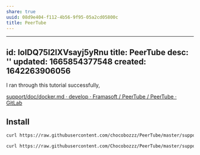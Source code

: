 ```yaml
---
share: true
uuid: 08d9e404-f112-4b56-9f95-05a2cd05800c
title: PeerTube
---
```

---
id: IoIDQ75l2lXVsayj5yRnu
title: PeerTube
desc: ''
updated: 1665854377548
created: 1642263906056
---

I ran through this tutorial successfully,

[support/doc/docker.md · develop · Framasoft / PeerTube / PeerTube · GitLab](https://framagit.org/framasoft/peertube/PeerTube/-/blob/develop/support/doc/docker.md)

## Install

``` bash
curl https://raw.githubusercontent.com/chocobozzz/PeerTube/master/support/docker/production/docker-compose.yml > docker-compose.yml

curl https://raw.githubusercontent.com/Chocobozzz/PeerTube/master/support/docker/production/.env > .env
```